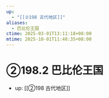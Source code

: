 ```yaml
---
up:
  - "[[②198 古代地区]]"
aliases:
  - 巴比伦王国
ctime: 2025-03-01T13:11:18+08:00
mtime: 2025-10-01T11:40:35+08:00
---
```


# ②198.2 巴比伦王国

- up: [[②198 古代地区]]
